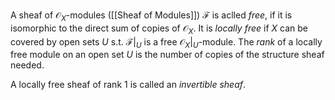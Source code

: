 A sheaf of $\mathcal{O}_X$-modules ([[Sheaf of Modules]]) $\mathcal{F}$ is aclled *free*, if it is isomorphic to the direct sum of copies of $\mathcal{O}_X$.
It is *locally free* if $X$ can be covered by open sets $U$ s.t. $\mathcal{F}|_U$ is a free $\mathcal{O}_X|_U$-module.
The *rank* of a locally free module on an open set $U$ is the number of copies of the structure sheaf needed. 

A locally free sheaf of rank 1 is called an *invertible sheaf*.